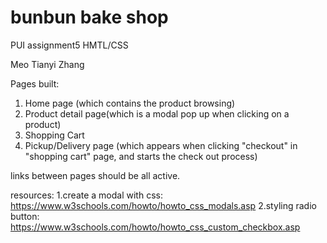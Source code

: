 # bunbun bake shop
PUI assignment5 HMTL/CSS

Meo Tianyi Zhang

Pages built: 
1. Home page (which contains the product browsing)
2. Product detail page(which is a modal pop up when clicking on a product)
3. Shopping Cart
4. Pickup/Delivery page (which appears when clicking "checkout" in "shopping cart" page, and starts the check out process)

links between pages should be all active.

resources:
1.create a modal with css: https://www.w3schools.com/howto/howto_css_modals.asp
2.styling radio button: https://www.w3schools.com/howto/howto_css_custom_checkbox.asp
